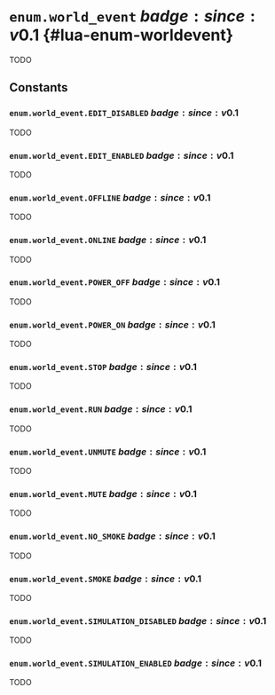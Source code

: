 # `enum.world_event` $badge:since:v0.1$ {#lua-enum-worldevent}

TODO

## Constants

### `enum.world_event.EDIT_DISABLED` $badge:since:v0.1$
TODO

### `enum.world_event.EDIT_ENABLED` $badge:since:v0.1$
TODO

### `enum.world_event.OFFLINE` $badge:since:v0.1$
TODO

### `enum.world_event.ONLINE` $badge:since:v0.1$
TODO

### `enum.world_event.POWER_OFF` $badge:since:v0.1$
TODO

### `enum.world_event.POWER_ON` $badge:since:v0.1$
TODO

### `enum.world_event.STOP` $badge:since:v0.1$
TODO

### `enum.world_event.RUN` $badge:since:v0.1$
TODO

### `enum.world_event.UNMUTE` $badge:since:v0.1$
TODO

### `enum.world_event.MUTE` $badge:since:v0.1$
TODO

### `enum.world_event.NO_SMOKE` $badge:since:v0.1$
TODO

### `enum.world_event.SMOKE` $badge:since:v0.1$
TODO

### `enum.world_event.SIMULATION_DISABLED` $badge:since:v0.1$
TODO

### `enum.world_event.SIMULATION_ENABLED` $badge:since:v0.1$
TODO
